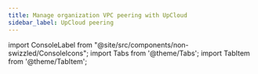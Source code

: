 ```yaml
---
title: Manage organization VPC peering with UpCloud
sidebar_label: UpCloud peering
---
```


import ConsoleLabel from "@site/src/components/non-swizzled/ConsoleIcons";
import Tabs from '@theme/Tabs';
import TabItem from '@theme/TabItem';
